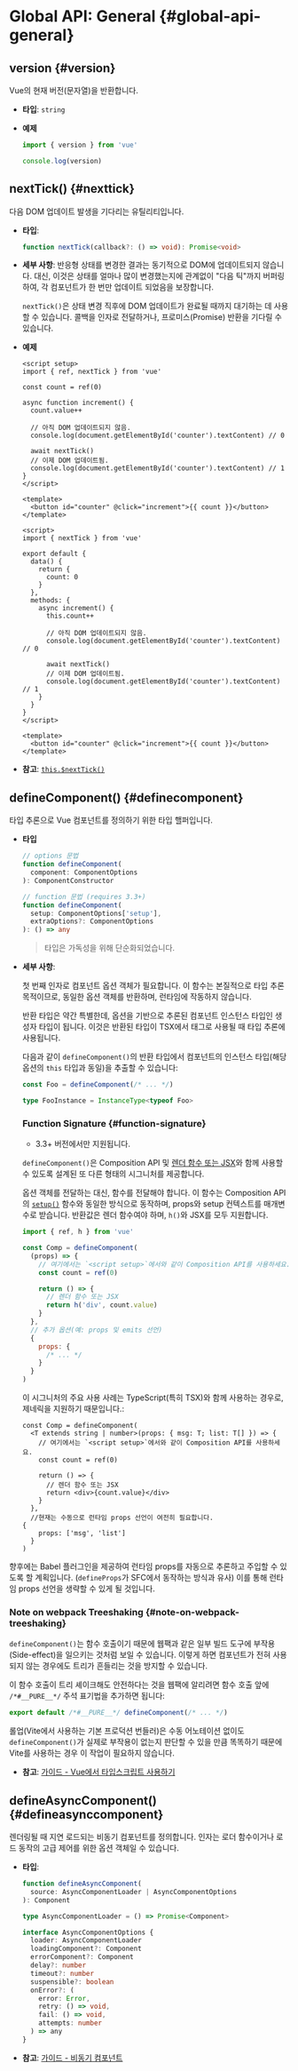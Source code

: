 # Global API: General {#global-api-general}

## version {#version}

Vue의 현재 버전(문자열)을 반환합니다.

- **타입**: `string`

- **예제**

  ```js
  import { version } from 'vue'

  console.log(version)
  ```

## nextTick() {#nexttick}

다음 DOM 업데이트 발생을 기다리는 유틸리티입니다.

- **타입**:

  ```ts
  function nextTick(callback?: () => void): Promise<void>
  ```

- **세부 사항**:
  반응형 상태를 변경한 결과는 동기적으로 DOM에 업데이트되지 않습니다.
  대신, 이것은 상태를 얼마나 많이 변경했는지에 관계없이 "다음 틱"까지 버퍼링하여, 각 컴포넌트가 한 번만 업데이트 되었음을 보장합니다.

  `nextTick()`은 상태 변경 직후에 DOM 업데이트가 완료될 때까지 대기하는 데 사용할 수 있습니다.
  콜백을 인자로 전달하거나, 프로미스(Promise) 반환을 기다릴 수 있습니다.

- **예제**

  
  <div class="composition-api">

  ```vue
  <script setup>
  import { ref, nextTick } from 'vue'

  const count = ref(0)

  async function increment() {
    count.value++

    // 아직 DOM 업데이트되지 않음.
    console.log(document.getElementById('counter').textContent) // 0

    await nextTick()
    // 이제 DOM 업데이트됨.
    console.log(document.getElementById('counter').textContent) // 1
  }
  </script>

  <template>
    <button id="counter" @click="increment">{{ count }}</button>
  </template>
  ```

  </div>
  <div class="options-api">

  ```vue
  <script>
  import { nextTick } from 'vue'

  export default {
    data() {
      return {
        count: 0
      }
    },
    methods: {
      async increment() {
        this.count++

        // 아직 DOM 업데이트되지 않음.
        console.log(document.getElementById('counter').textContent) // 0

        await nextTick()
        // 이제 DOM 업데이트됨.
        console.log(document.getElementById('counter').textContent) // 1
      }
    }
  }
  </script>

  <template>
    <button id="counter" @click="increment">{{ count }}</button>
  </template>
  ```

  </div>

- **참고**: [`this.$nextTick()`](/api/component-instance#nexttick)

## defineComponent() {#definecomponent}

타입 추론으로 Vue 컴포넌트를 정의하기 위한 타입 핼퍼입니다.

- **타입**

  ```ts
  // options 문법
  function defineComponent(
    component: ComponentOptions
  ): ComponentConstructor

  // function 문법 (requires 3.3+)
  function defineComponent(
    setup: ComponentOptions['setup'],
    extraOptions?: ComponentOptions
  ): () => any
  ```

  > 타입은 가독성을 위해 단순화되었습니다.

- **세부 사항**:

  첫 번째 인자로 컴포넌트 옵션 객체가 필요합니다.
  이 함수는 본질적으로 타입 추론 목적이므로, 동일한 옵션 객체를 반환하며, 런타임에 작동하지 않습니다.

  반환 타입은 약간 특별한데, 옵션을 기반으로 추론된 컴포넌트 인스턴스 타입인 생성자 타입이 됩니다.
  이것은 반환된 타입이 TSX에서 태그로 사용될 때 타입 추론에 사용됩니다.

  다음과 같이 `defineComponent()`의 반환 타입에서 컴포넌트의 인스턴스 타입(해당 옵션의 `this` 타입과 동일)을 추출할 수 있습니다:

  ```ts
  const Foo = defineComponent(/* ... */)

  type FooInstance = InstanceType<typeof Foo>
  ```

  ### Function Signature {#function-signature}

  - 3.3+ 버전에서만 지원됩니다.

  `defineComponent()`은 Composition API 및 [렌더 함수 또는 JSX](/guide/extras/render-function)와 함께 사용할 수 있도록 설계된 또 다른 형태의 시그니처를 제공합니다.

  옵션 객체를 전달하는 대신, 함수를 전달해야 합니다. 이 함수는 Composition API의 [`setup()`](/api/composition-api-setup#composition-api-setup) 함수와 동일한 방식으로 동작하며, props와 setup 컨텍스트를 매개변수로 받습니다. 반환값은 렌더 함수여야 하며, `h()`와 JSX를 모두 지원합니다.


  ```js
  import { ref, h } from 'vue'

  const Comp = defineComponent(
    (props) => {
      // 여기에서는 `<script setup>`에서와 같이 Composition API를 사용하세요.
      const count = ref(0)

      return () => {
        // 렌더 함수 또는 JSX
        return h('div', count.value)
      }
    },
    // 추가 옵션(예: props 및 emits 선언)
    {
      props: {
        /* ... */
      }
    }
  )
  ```

  이 시그니처의 주요 사용 사례는 TypeScript(특히 TSX)와 함께 사용하는 경우로, 제네릭을 지원하기 때문입니다.:


  ```tsx
  const Comp = defineComponent(
    <T extends string | number>(props: { msg: T; list: T[] }) => {
      // 여기에서는 `<script setup>`에서와 같이 Composition API를 사용하세요.
      const count = ref(0)

      return () => {
        // 렌더 함수 또는 JSX
        return <div>{count.value}</div>
      }
    },
    //현재는 수동으로 런타임 props 선언이 여전히 필요합니다.
  {
      props: ['msg', 'list']
    }
  )
  ```

향후에는 Babel 플러그인을 제공하여 런타임 props를 자동으로 추론하고 주입할 수 있도록 할 계획입니다. (`defineProps`가 SFC에서 동작하는 방식과 유사) 이를 통해 런타임 props 선언을 생략할 수 있게 될 것입니다.

  ### Note on webpack Treeshaking {#note-on-webpack-treeshaking}

  `defineComponent()`는 함수 호출이기 때문에 웹팩과 같은 일부 빌드 도구에 부작용(Side-effect)을 일으키는 것처럼 보일 수 있습니다. 이렇게 하면 컴포넌트가 전혀 사용되지 않는 경우에도 트리가 흔들리는 것을 방지할 수 있습니다.

  이 함수 호출이 트리 셰이크해도 안전하다는 것을 웹팩에 알리려면 함수 호출 앞에 `/*#__PURE__*/` 주석 표기법을 추가하면 됩니다:

  ```js
  export default /*#__PURE__*/ defineComponent(/* ... */)
  ```

  롤업(Vite에서 사용하는 기본 프로덕션 번들러)은 수동 어노테이션 없이도 `defineComponent()`가 실제로 부작용이 없는지 판단할 수 있을 만큼 똑똑하기 때문에 Vite를 사용하는 경우 이 작업이 필요하지 않습니다.

- **참고**: [가이드 - Vue에서 타입스크립트 사용하기](/guide/typescript/overview#general-usage-notes)

## defineAsyncComponent() {#defineasynccomponent}

렌더링될 때 지연 로드되는 비동기 컴포넌트를 정의합니다.
인자는 로더 함수이거나 로드 동작의 고급 제어를 위한 옵션 객체일 수 있습니다.

- **타입**:

  ```ts
  function defineAsyncComponent(
    source: AsyncComponentLoader | AsyncComponentOptions
  ): Component

  type AsyncComponentLoader = () => Promise<Component>

  interface AsyncComponentOptions {
    loader: AsyncComponentLoader
    loadingComponent?: Component
    errorComponent?: Component
    delay?: number
    timeout?: number
    suspensible?: boolean
    onError?: (
      error: Error,
      retry: () => void,
      fail: () => void,
      attempts: number
    ) => any
  }
  ```

- **참고**: [가이드 - 비동기 컴포넌트](/guide/components/async)
